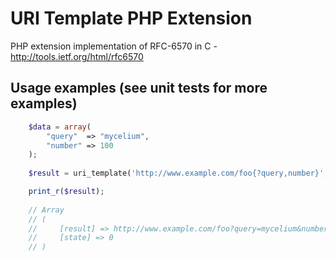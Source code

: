 URI Template PHP Extension
============

PHP extension implementation of RFC-6570 in C - http://tools.ietf.org/html/rfc6570

Usage examples (see unit tests for more examples)
--------------------------------------------------

```php
	$data = array(
		"query"  => "mycelium",
		"number" => 100
	);
  
	$result = uri_template('http://www.example.com/foo{?query,number}', $data);

	print_r($result);
	
	// Array
	// (
	//     [result] => http://www.example.com/foo?query=mycelium&number=100
	//     [state] => 0
	// )
```